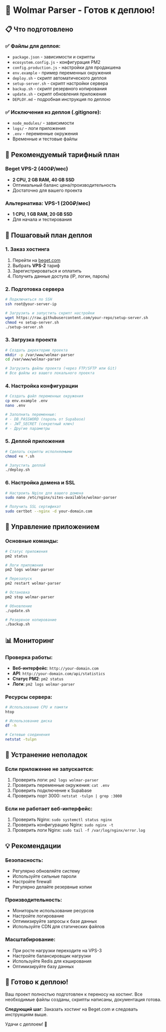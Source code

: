 # 🚀 Wolmar Parser - Готов к деплою!

## 📋 Что подготовлено

### ✅ Файлы для деплоя:
- `package.json` - зависимости и скрипты
- `ecosystem.config.js` - конфигурация PM2
- `config.production.js` - настройки для продакшена
- `env.example` - пример переменных окружения
- `deploy.sh` - скрипт автоматического деплоя
- `setup-server.sh` - скрипт настройки сервера
- `backup.sh` - скрипт резервного копирования
- `update.sh` - скрипт обновления приложения
- `DEPLOY.md` - подробная инструкция по деплою

### ✅ Исключения из деплоя (.gitignore):
- `node_modules/` - зависимости
- `logs/` - логи приложения
- `.env` - переменные окружения
- Временные и тестовые файлы

## 🎯 Рекомендуемый тарифный план

### **Beget VPS-2 (400₽/мес)**
- **2 CPU, 2 GB RAM, 40 GB SSD**
- Оптимальный баланс цена/производительность
- Достаточно для вашего проекта

### **Альтернатива: VPS-1 (200₽/мес)**
- **1 CPU, 1 GB RAM, 20 GB SSD**
- Для начала и тестирования

## 📝 Пошаговый план деплоя

### 1. **Заказ хостинга**
1. Перейти на [beget.com](https://beget.com)
2. Выбрать **VPS-2** тариф
3. Зарегистрироваться и оплатить
4. Получить данные доступа (IP, логин, пароль)

### 2. **Подготовка сервера**
```bash
# Подключиться по SSH
ssh root@your-server-ip

# Загрузить и запустить скрипт настройки
wget https://raw.githubusercontent.com/your-repo/setup-server.sh
chmod +x setup-server.sh
./setup-server.sh
```

### 3. **Загрузка проекта**
```bash
# Создать директорию проекта
mkdir -p /var/www/wolmar-parser
cd /var/www/wolmar-parser

# Загрузить файлы проекта (через FTP/SFTP или Git)
# Все файлы из вашего локального проекта
```

### 4. **Настройка конфигурации**
```bash
# Создать файл переменных окружения
cp env.example .env
nano .env

# Заполнить переменные:
# - DB_PASSWORD (пароль от Supabase)
# - JWT_SECRET (секретный ключ)
# - Другие параметры
```

### 5. **Деплой приложения**
```bash
# Сделать скрипты исполняемыми
chmod +x *.sh

# Запустить деплой
./deploy.sh
```

### 6. **Настройка домена и SSL**
```bash
# Настроить Nginx для вашего домена
sudo nano /etc/nginx/sites-available/wolmar-parser

# Получить SSL сертификат
sudo certbot --nginx -d your-domain.com
```

## 🔧 Управление приложением

### Основные команды:
```bash
# Статус приложения
pm2 status

# Логи приложения
pm2 logs wolmar-parser

# Перезапуск
pm2 restart wolmar-parser

# Остановка
pm2 stop wolmar-parser

# Обновление
./update.sh

# Резервное копирование
./backup.sh
```

## 📊 Мониторинг

### Проверка работы:
- **Веб-интерфейс**: `http://your-domain.com`
- **API**: `http://your-domain.com/api/statistics`
- **Статус PM2**: `pm2 status`
- **Логи**: `pm2 logs wolmar-parser`

### Ресурсы сервера:
```bash
# Использование CPU и памяти
htop

# Использование диска
df -h

# Сетевые соединения
netstat -tulpn
```

## 🚨 Устранение неполадок

### Если приложение не запускается:
1. Проверить логи: `pm2 logs wolmar-parser`
2. Проверить переменные окружения: `cat .env`
3. Проверить подключение к Supabase
4. Проверить порт 3000: `netstat -tulpn | grep :3000`

### Если не работает веб-интерфейс:
1. Проверить Nginx: `sudo systemctl status nginx`
2. Проверить конфигурацию Nginx: `sudo nginx -t`
3. Проверить логи Nginx: `sudo tail -f /var/log/nginx/error.log`

## 💡 Рекомендации

### Безопасность:
- Регулярно обновляйте систему
- Используйте сильные пароли
- Настройте firewall
- Регулярно делайте резервные копии

### Производительность:
- Мониторьте использование ресурсов
- Настройте логирование
- Оптимизируйте запросы к базе данных
- Используйте CDN для статических файлов

### Масштабирование:
- При росте нагрузки переходите на VPS-3
- Настройте балансировщик нагрузки
- Используйте Redis для кэширования
- Оптимизируйте базу данных

## 🎉 Готово к деплою!

Ваш проект полностью подготовлен к переносу на хостинг. Все необходимые файлы созданы, скрипты написаны, документация готова.

**Следующий шаг**: Заказать хостинг на Beget.com и следовать инструкциям выше.

Удачи с деплоем! 🚀





